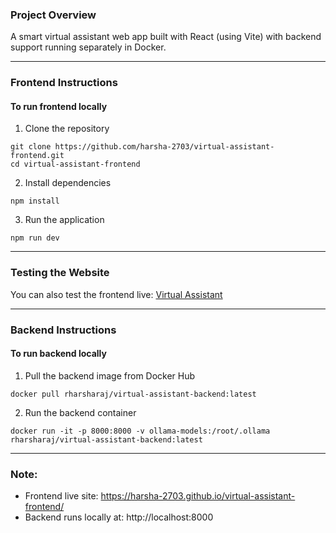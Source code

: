 ### Project Overview
A smart virtual assistant web app built with React (using Vite) with backend support running separately in Docker.

---

### Frontend Instructions
#### To run frontend locally
1. Clone the repository
```
git clone https://github.com/harsha-2703/virtual-assistant-frontend.git
cd virtual-assistant-frontend
```

2. Install dependencies
```
npm install
```

3. Run the application
```
npm run dev
```

---

### Testing the Website
You can also test the frontend live:
[Virtual Assistant](https://harsha-2703.github.io/virtual-assistant-frontend/)

---

### Backend Instructions
#### To run backend locally
1. Pull the backend image from Docker Hub
```
docker pull rharsharaj/virtual-assistant-backend:latest
```

2. Run the backend container
```
docker run -it -p 8000:8000 -v ollama-models:/root/.ollama rharsharaj/virtual-assistant-backend:latest
```

---

### Note:
* Frontend live site: https://harsha-2703.github.io/virtual-assistant-frontend/
* Backend runs locally at: http://localhost:8000
